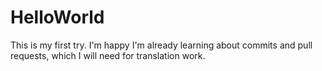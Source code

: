 # HelloWorld
This is my first try.
I'm happy I'm already learning about commits and pull requests, which I will need for translation work.

